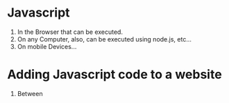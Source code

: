 # Javascript

1. In the Browser that can be executed.
2. On any Computer, also, can be executed using node.js, etc...
3. On mobile Devices...

# Adding Javascript code to a website

1. Between <script> tag
2. Via <script> import

<br/>

# import & export

## import

- `import` : 다른 모듈에서 내보낸 변수, 함수, 클래스 등을 현재 파일에서 사용할 수 있게 가져오는 데 사용된다.

```javascript
import { add, subtract } from './math';
//main.js파일
console.log(add(5, 3));      // 8
console.log(subtract(8, 3)); // 5
```

위의 코드에서 `main.js` 파일에서 `math.js` 모듈에서 내보낸 add와 subtract 함수를 가져와 사용하고 있다.

## export

```javascript
//math.js
export const add = (a, b) => a + b;
export const subtract = (a, b) => a - b;
```

위의 코드에서 `add`와 `subtract` 함수를 `math.js` 모듈에서 내보내고 있다.

## export default

- 모듈은 export default라는 특별한 문법을 지원한다. export default를 사용하면 `해당 모듈엔 개체가 하나만 있다`는 사실을 명시한다.

```javascript
export default App
```
<br/>
<br/>

## Variables

1. `Reusability`
2. `Readability`

# function

```javascript
function combine(a,b,c){
    return a*b/c;
}
```

## 익명함수 export

```javascript
export default function(userName,message){
    return userName+message;
}
```

또는

```javascript
export default (userName,message)=>{
    return userName+message;
}
```
## 화살표 함수

- 화살표 함수를 다룰 때에는 `구문 단축키`를 사용할 수 있다.
1. 화살표 함수가 정확히 하나의 매개변수만 사용하는 경우, 묶는 괄호를 생략할 수 있다.
    - 함수에 매개변수가 없는 경우에는 괄호를 생략할 수 없다.
    - 함수가 둘 이상의 매개변수를 받는 경우에도 괄호를 생략하면 안된다.
      
```javascript
const whatIsYourName = userName => {
    return userName;
}
```

2. 화살표 함수에 반환문 외에 다른 구문이 없으면, `return`과 중괄호를 생략할 수 있다.

```javascript
const plusThree = number => number+3;
```

3. 객체만 반환하는 경우
    - 자바스크립트는 중괄호를 js 객체를 생성하는 코드가 아니라, 함수 본문 wrapper로 생각한다.
    - 객체를 생성하고 반환하려면, 객체와 중괄호를 추가 괄호로 감싸야한다.
    - 자바스크립트는 이를 중괄호가 함수 본문을 정의하는 것이 아닌, 객체를 생성하기 위한 것이라고 이해한다.
    - 따라서, 객체가 반환된다.
      
```javascript
const MakeAge = (number) => {
    return ({age:number});
}
```

<br/>

## 배열

- map은 기존 배열 수정 x, 새로운 원소로 반환

```javascript
myArray.findIndex(item=>item==='the index of item which i wanna find');

myArray.map((item)=>{
    return item+'!';
});

myArray.map(item=>item+'?');

const newArray=myArray.map((item)=>{
    return {text:item};
});

const newArray2=myArray.map(item=>({text:item}));
```

### 배열 순회

```javascript
for(const element of array){
    console.log(element);
}
```
### 배열 분해

```javascript
const [] = ["ash","9","river"];
const [top,mid,bottom] = ["ash","9","river"];
```

### 객체 분해

```javascript
const {name,age}={
    name:"ash9river",
    age:24,
};
```

## Destructuring

### 배열 디스트럭처링

```javascript
// 기본 배열 디스트럭처링
const numbers = [1, 2, 3];
const [a, b, c] = numbers;
console.log(a); // 1
console.log(b); // 2
console.log(c); // 3

// 생략 가능한 요소
const [x, , y] = numbers;
console.log(x); // 1
console.log(y); // 3
```

### 객체 디스트럭처링

```javascript
// 기본 객체 디스트럭처링
const person = { name: 'John', age: 30 };
const { name, age } = person;
console.log(name); // John
console.log(age);  // 30

// 다른 변수명으로 할당
const { name: personName, age: personAge } = person;
console.log(personName); // John
console.log(personAge);  // 30

// 기본 값 설정
const { city = 'Unknown' } = person;
console.log(city); // Unknown
```

- 중첩 객체 디스트럭처링

```javascript
const user = {
    name: 'Ssong',
    address: {
        city: 'seoul'
    }
};

 //adress 프로퍼티 키로 객체를 추출하고 이 객체의 city 프로퍼티 키로 값을 추출
 const { address: { city } } = user;
 console.log(city); //seoul

 //Rest 프로퍼티 ...을 사용할 수 있다.
 const { x, ...rest } = { x: 1, y: 2, z: 3 };
 console.log(x, rest) = 1, { y: 2, z: 3 }
```

### 함수 매개변수 목록에서 디스트럭처링

- `비구조화 할당`
- 함수가 객체를 포함하는 매개 변수를 할당하는 경우, 객체 프로퍼티를 `꺼내어` 지역 범위 변수로 사용할 수 있도록 함수를 비구조화 할 수 있다.

  
### 함수 매개변수 디스트럭처링 예시

```javascript
// 함수 매개변수에서 배열 디스트럭처링
const printNumbers = ([x, y, z]) => {
  console.log(x, y, z);
};
printNumbers([1, 2, 3]); // 1 2 3

// 함수 매개변수에서 객체 디스트럭처링
const printPerson = ({ name, age }) => {
  console.log(name, age);
};
printPerson({ name: 'Alice', age: 25 }); // Alice 25
```

## 스프레드 연산자(전개 연산자)

- `...` : ES6에서 도입된 스프레드 문법(spread syntax) 
- 하나로 뭉쳐 있는 여러 값들의 집합을 펼쳐서 개별적인 값들의 목록으로 만든다.

```javascript
console.log(...[1,2,3]); // 1 2 3
console.log(...'hello, World'); // h e l l o ,   W o r l d
```
- 스프레드 문법을 사용할 수 있는 대상은 순회할 수 있는 `이터러블`에 한정된다.
- Array, String, Map, Set은 `이터러블`이다.
  
> 스프레드 문법의 결과는 값이 아니다. <br/>
> 즉 스프레드 문법은 값을 생성하는 연산자가 아니다. 따라서 스프레드 문법의 결과는 변수에 할당할 수 없다.

### 함수 호출문의 인수 목록에서 사용

```javascript
const arr = [1, 2, 3];
console.log(Math.max(...arr)); // 3
```

### 배열 리터럴 내부에서 사용

- 서로 다른 배열을 하나의 배열로 결합할 수 있다.
  
```javascript
const arr = [...[1, 2], ...[3, 4]];
console.log(arr); // [1, 2, 3, 4]
```

- `splice` 함수로 새로운 배열을 만들 때 활용할 수 있다.

```javascript
const arr1 = [1, 4];
const arr2 = [2, 3];
arr1.splice(1, 0, arr2); // 배열 자체가 들어감. [1, [2, 3], 4]
arr1.splice(1, 0, ...arr2); // ES6 
console.log(arr1); //배열 내부의 값이 들어감. [1, 2, 3, 4]
```

- 스프레드 문법을 이용해 배열을 `얕은 복사`할 수 있다.

```javascript
const origin = [1, 2];
const copy = [...origin];

console.log(copy); // [1, 2]
console.log(copy === origin); // false
```

### 이터러블을 배열로 변환

```javascript
function sum() {
  return [...arguments].reduce((pre, cur) => pre + cur, 0);
}
console.log(sum(1, 2, 3)); //6
/*
return [...arguments].reduce((pre, cur) => pre + cur, 0); : arguments를 배열로 변환하고, 배열의 reduce 메서드를 사용하여 모든 요소를 더한 값을 반환.
arguments: 함수 내부에서 사용 가능한 특별한 변수로, 함수에 전달된 인자. 이터러블이면서, 유사 배열 객체.

[...arguments]: 전개 연산자(...)를 사용하여 arguments를 배열로 변환.
.reduce((pre, cur) => pre + cur, 0): 배열의 모든 요소를 더하는 reduce 메서드를 사용.

pre: 누적된 합계.
cur: 현재 처리 중인 배열의 요소.
0: 초기 누적 값으로 0을 설정.
*/
```

- Rest 파라미터를 활용하는 것이 더 간편하다.

```javascript
//Rest 파라미터는 args는 함수에 전달된 인수들의 목록을 배열로 전달받는다.
const sum = (...args) => args.reduce((pre, cur) => pre + cur, 0);
console.log(sum(1, 2, 3,)); // 6
```

> ❗ 이터러블이 아닌 유사 배열 객체는 스프레드 문법의 대상이 될 수 없다. <br/>
> ✅ ES6에서 도입된 `Array.from` 메서드를 사용하여 이터러블이 아닌 유사 배열 객체를 배열로 변경 할 수 있다.

### 객체 리터럴 내부에서 사용

```javascript
// 객체 병합. 프로퍼티가 중복되는 경우 뒤에 위치한 프로퍼티가 우선권을 갖는다.
const merged = { ... { x:1, y:2 }, ... { y:10, z:3} };
console.log(merged); // { x:1, y:10, z:3 }

// 특정 프로퍼티 변경
const changed = { ... {x: 1, y: 2 }, y: 100 };
console.log(changed); // { x:1, y:100 }

// 프로퍼티 추가
const added = { ... {x:1, y:2}, z: 0};
console.log(added) // { x:1, y:2, z:0 }
```

### Rest 파리미터 vs 스프레드 

- Rest 파라미터는 함수에 전달된 인수들의 목록을 배열로 전달받기 위해 매개변수 이름 앞에 ...을 붙이는 것이다.
- 스프레드 문법은 여러 개의 값이 하나로 뭉쳐 있는 배열과 같은 이터러블을 펼처서 개별적인 값들의 목록을 만드는 것이다.
- 따라서 Rest 파라미터와 스프레드 문법은 서로 반대의 개념이다.





